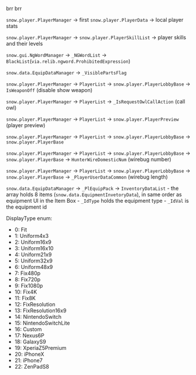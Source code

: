brr brr

`snow.player.PlayerManager` -> first `snow.player.PlayerData` -> local player stats

`snow.player.PlayerManager` -> `snow.player.PlayerSkillList` -> player skills and their levels

`snow.gui.NgWordManager` -> `_NGWordList` -> `BlackList`(`via.relib.ngword.ProhibitedExpression`)

`snow.data.EquipDataManager` -> `_VisiblePartsFlag`

`snow.player.PlayerManager` -> `PlayerList` -> `snow.player.PlayerLobbyBase` -> `IsWeaponOff` (disable show weapon)

`snow.player.PlayerManager` -> `PlayerList` -> `_IsRequestOwlCallAction` (call owl)

`snow.player.PlayerManager` -> `PlayerList` -> `snow.player.PlayerPreview` (player preview)

`snow.player.PlayerManager` -> `PlayerList` -> `snow.player.PlayerLobbyBase` -> `snow.player.PlayerBase`

`snow.player.PlayerManager` -> `PlayerList` -> `snow.player.PlayerLobbyBase` -> `snow.player.PlayerBase` -> `HunterWireDomesticNum` (wirebug number)

`snow.player.PlayerManager` -> `PlayerList` -> `snow.player.PlayerLobbyBase` -> `snow.player.PlayerBase` -> `_PlayerUserDataCommon` (wirebug length)

`snow.data.EquipDataManager` -> `_PlEquipPack` -> `InventoryDataList`
    - the array holds 8 items (`snow.data.EquipmentInvetoryData`), in same order as equipment UI in the Item Box
    - `_IdType` holds the equipment type
    - `_IdVal` is the equipment id

DisplayType enum:
- 0: Fit
- 1: Uniform4x3
- 2: Uniform16x9
- 3: Uniform16x10
- 4: Uniform21x9
- 5: Uniform32x9
- 6: Uniform48x9
- 7: Fix480p
- 8: Fix720p
- 9: Fix1080p
- 10: Fix4K
- 11: Fix8K
- 12: FixResolution
- 13: FixResolution16x9
- 14: NintendoSwitch
- 15: NintendoSwitchLite
- 16: Custom
- 17: Nexus6P
- 18: GalaxyS9
- 19: XperiaZ5Premium
- 20: iPhoneX
- 21: iPhone7
- 22: ZenPadS8